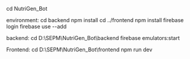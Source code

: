 cd NutriGen_Bot

environment:
cd backend
npm install
cd ../frontend
npm install
firebase login
firebase use --add




backend:
cd D:\SEPM\NutriGen_Bot\backend
firebase emulators:start

Frontend:
cd D:\SEPM\NutriGen_Bot\frontend
npm run dev
